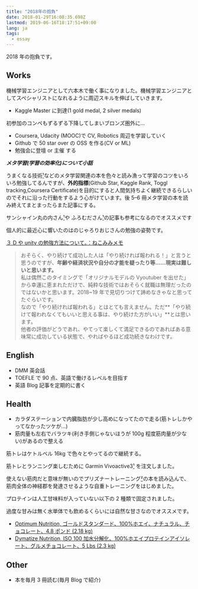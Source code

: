 ```yaml
---
title: "2018年の抱負"
date: 2018-01-29T16:08:35.698Z
lastmod: 2019-06-16T18:17:51+09:00
lang: ja
tags:
  - essay
---
```


2018 年の抱負です。

## Works

機械学習エンジニアとして六本木で働く事になりました。機械学習エンジニアとしてスペシャリストになれるように周辺スキルを伸ばしていきます。

- Kaggle Master に到達(1 gold medal, 2 silver medals)

初参加のコンペもずるずる下降してしまいブロンズ圏外に…

- Coursera, Udacity (MOOC)で CV, Robotics 周辺を学習していく
- Github で 50 star over の OSS を作る(CV or ML)
- 勉強会に登壇 or 主催 する

**_メタ学習(学習の効率化)について小話_**

うまくなる技術[¹](http://amzn.to/2DYm622)などのメタ学習関連の本を色々と読み漁って学習のコツをいろいろ勉強してるんですが、**外的指標**(Github Star, Kaggle Rank, Toggl tracking,Coursera Certificate)を目的にすると人間気持ちよく継続できるらしいのでそれに沿った行動をするよう心がけています。後 5–6 冊メタ学習の本を読み終えてまとまったらまた記事にする。

サンシャイン丸の内さん[¹](http://www.shiningmaru.com/entry/2017/10/28/192222)や ふろむださん[¹](http://d.hatena.ne.jp/fromdusktildawn/20080111/1200020891)の記事も参考になるのでオススメです

個人的に最近心に響いたのはのじゃろりおじさんの勉強の姿勢です。

[３ D や unity の勉強方法について。：ねこみみメモ](http://ch.nicovideo.jp/nekomimi/blomaga/ar1390007)

> おそらく、やり続けて成功した人は「やり続ければ報われる！」と言うと思うのですが、**年齢や経済状況や自分の才能を疑ったり等……現実は難しいと思います。**  
> 私は偶然このタイミングで「オリジナルモデルの Vyoutuber を出せた」から幸運に恵まれただけで、純粋な技術ではおそらく就職は無理だったのではないかと思います。2018~19 年で見切りつけて諦めなきゃなと思ってたぐらいです。  
> なので「やり続ければ報われる」とはとても言えません。ただ**「やり続けて報われなくてもいいと思える事は、やり続けた方がいい」**とは思います。  
> 他者の評価がどうであれ、やてって楽しくて満足できるのであればある意味常に成功している状態で、やればやるほど成功続きなわけです。

## English

- DMM 英会話
- TOEFLE で 90 点、英語で働けるレベルを目指す
- 英語 Blog 記事を定期的に書く

## Health

- カラダステーションで内臓脂肪が少し高めになってたので走る(筋トレしかやってなかったツケが…)
- 筋肉量も左右でバラツキ(利き手側じゃないほうが 100g 程度筋肉量が少ない)があるので整える

筋トレはケトルベル 16kg で色々とやってるので継続する。

筋トレとランニング楽しむために Garmin Vivoactive3[¹](http://amzn.to/2nncdAI) を注文しました。

使えない筋肉だと意味が無いのでプリズナートレーニング[²](http://amzn.to/2FoCLso)の本を読み込んで、筋肉全体の神経郡を発達させるような自重トレーニングをはじめました。

プロテインは人工甘味料が入っていない以下の 2 種類で固定されました。

過度な甘みは無く水単体でも飲めるくらいには自然な甘さなのでオススメです。

- [Optimum Nutrition, ゴールドスタンダード、100%ホエイ、ナチュラル、チョコレート、4.8 ポンド (2.18 kg)](https://iherb.co/jsMZJMC)
- [Dymatize Nutrition, ISO 100 加水分解化、100%ホエイプロテインアイソレート、グルメチョコレート、5 Lbs (2.3 kg)](https://iherb.co/3yJVPXTA)

## Other

- 本を毎月 3 冊読む(毎月 Blog で紹介)
